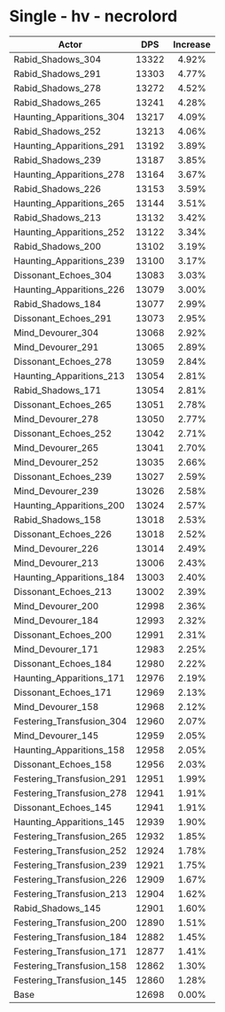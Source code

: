 # Single - hv - necrolord
| Actor | DPS | Increase |
|---|:---:|:---:|
|Rabid_Shadows_304|13322|4.92%|
|Rabid_Shadows_291|13303|4.77%|
|Rabid_Shadows_278|13272|4.52%|
|Rabid_Shadows_265|13241|4.28%|
|Haunting_Apparitions_304|13217|4.09%|
|Rabid_Shadows_252|13213|4.06%|
|Haunting_Apparitions_291|13192|3.89%|
|Rabid_Shadows_239|13187|3.85%|
|Haunting_Apparitions_278|13164|3.67%|
|Rabid_Shadows_226|13153|3.59%|
|Haunting_Apparitions_265|13144|3.51%|
|Rabid_Shadows_213|13132|3.42%|
|Haunting_Apparitions_252|13122|3.34%|
|Rabid_Shadows_200|13102|3.19%|
|Haunting_Apparitions_239|13100|3.17%|
|Dissonant_Echoes_304|13083|3.03%|
|Haunting_Apparitions_226|13079|3.00%|
|Rabid_Shadows_184|13077|2.99%|
|Dissonant_Echoes_291|13073|2.95%|
|Mind_Devourer_304|13068|2.92%|
|Mind_Devourer_291|13065|2.89%|
|Dissonant_Echoes_278|13059|2.84%|
|Haunting_Apparitions_213|13054|2.81%|
|Rabid_Shadows_171|13054|2.81%|
|Dissonant_Echoes_265|13051|2.78%|
|Mind_Devourer_278|13050|2.77%|
|Dissonant_Echoes_252|13042|2.71%|
|Mind_Devourer_265|13041|2.70%|
|Mind_Devourer_252|13035|2.66%|
|Dissonant_Echoes_239|13027|2.59%|
|Mind_Devourer_239|13026|2.58%|
|Haunting_Apparitions_200|13024|2.57%|
|Rabid_Shadows_158|13018|2.53%|
|Dissonant_Echoes_226|13018|2.52%|
|Mind_Devourer_226|13014|2.49%|
|Mind_Devourer_213|13006|2.43%|
|Haunting_Apparitions_184|13003|2.40%|
|Dissonant_Echoes_213|13002|2.39%|
|Mind_Devourer_200|12998|2.36%|
|Mind_Devourer_184|12993|2.32%|
|Dissonant_Echoes_200|12991|2.31%|
|Mind_Devourer_171|12983|2.25%|
|Dissonant_Echoes_184|12980|2.22%|
|Haunting_Apparitions_171|12976|2.19%|
|Dissonant_Echoes_171|12969|2.13%|
|Mind_Devourer_158|12968|2.12%|
|Festering_Transfusion_304|12960|2.07%|
|Mind_Devourer_145|12959|2.05%|
|Haunting_Apparitions_158|12958|2.05%|
|Dissonant_Echoes_158|12956|2.03%|
|Festering_Transfusion_291|12951|1.99%|
|Festering_Transfusion_278|12941|1.91%|
|Dissonant_Echoes_145|12941|1.91%|
|Haunting_Apparitions_145|12939|1.90%|
|Festering_Transfusion_265|12932|1.85%|
|Festering_Transfusion_252|12924|1.78%|
|Festering_Transfusion_239|12921|1.75%|
|Festering_Transfusion_226|12909|1.67%|
|Festering_Transfusion_213|12904|1.62%|
|Rabid_Shadows_145|12901|1.60%|
|Festering_Transfusion_200|12890|1.51%|
|Festering_Transfusion_184|12882|1.45%|
|Festering_Transfusion_171|12877|1.41%|
|Festering_Transfusion_158|12862|1.30%|
|Festering_Transfusion_145|12860|1.28%|
|Base|12698|0.00%|
